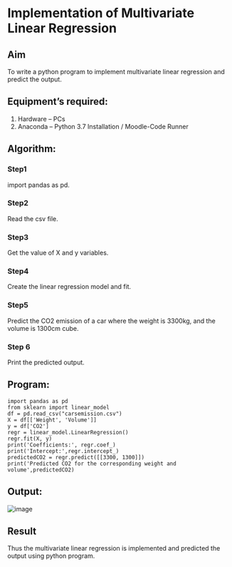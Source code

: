 # Implementation of Multivariate Linear Regression
## Aim
To write a python program to implement multivariate linear regression and predict the output.
## Equipment’s required:
1.	Hardware – PCs
2.	Anaconda – Python 3.7 Installation / Moodle-Code Runner
## Algorithm:
### Step1
import pandas as pd.

### Step2
Read the csv file.
### Step3
Get the value of X and y variables.
### Step4
Create the linear regression model and fit.
### Step5
Predict the CO2 emission of a car where the weight is 3300kg, and the volume is 1300cm cube.
### Step 6
Print the predicted output.
## Program:
```
import pandas as pd
from sklearn import linear_model
df = pd.read_csv("carsemission.csv")
X = df[['Weight', 'Volume']]
y = df['CO2']
regr = linear_model.LinearRegression()
regr.fit(X, y)
print('Coefficients:', regr.coef_)
print('Intercept:',regr.intercept_)
predictedCO2 = regr.predict([[3300, 1300]])
print('Predicted CO2 for the corresponding weight and volume',predictedCO2)

```
## Output:
![image](https://github.com/user-attachments/assets/b93f084e-8a30-4bc9-a5c9-a4b4219ca4a7)

## Result
Thus the multivariate linear regression is implemented and predicted the output using python program.
